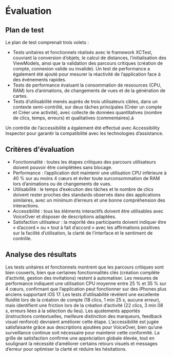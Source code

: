# Évaluation

## Plan de test
Le plan de test comprenait trois volets :
- Tests unitaires et fonctionnels réalisés avec le framework XCTest, couvrant la conversion d’objets, le calcul de distances, l’initialisation des ViewModels, ainsi que la validation des parcours critiques (création de compte, connexion valide ou invalide). Un test de performance a également été ajouté pour mesurer la réactivité de l’application face à des événements rapides.
- Tests de performance évaluant la consommation de ressources (CPU, RAM) lors d’animations, de changements de vues et de la génération de cartes.
- Tests d’utilisabilité menés auprès de trois utilisateurs cibles, dans un contexte semi-contrôlé, sur deux tâches principales (Créer un compte et Créer une activité), avec collecte de données quantitatives (nombre de clics, temps, erreurs) et qualitatives (commentaires).à

Un contrôle de l’accessibilité a également été effectué avec Accessibility Inspector pour garantir la compatibilité avec les technologies d’assistance.

## Critères d'évaluation

- Fonctionnalité : toutes les étapes critiques des parcours utilisateurs doivent pouvoir être complétées sans blocage.
- Performance : l’application doit maintenir une utilisation CPU inférieure à 40 % sur au moins 4 cœurs et éviter toute surconsommation de RAM lors d’animations ou de changements de vues.
- Utilisabilité : le temps d’exécution des tâches et le nombre de clics doivent rester proches des standards observés dans des applications similaires, avec un minimum d’erreurs et une bonne compréhension des interactions.
- Accessibilité : tous les éléments interactifs doivent être utilisables avec VoiceOver et disposer de descriptions adaptées.
- Satisfaction utilisateur : la majorité des participants doivent indiquer être « d’accord » ou « tout à fait d’accord » avec les affirmations positives sur la facilité d’utilisation, la clarté de l’interface et le sentiment de contrôle.

## Analyse des résultats

Les tests unitaires et fonctionnels montrent que les parcours critiques sont bien couverts, bien que certaines fonctionnalités clés (création complète d’activité, gestion des invitations) restent à automatiser. Les mesures de performance indiquent une utilisation CPU moyenne entre 25 % et 35 % sur 4 cœurs, confirmant que l’application peut fonctionner sur des iPhones plus anciens supportant iOS 17.
Les tests d’utilisabilité révèlent une excellente fluidité lors de la création de compte (18 clics, 1 min 25 s, aucune erreur), mais identifient une friction lors de la création d’activité (22 clics, 3 min 08 s, erreurs liées à la sélection du lieu). Les ajustements apportés (instructions contextuelles, meilleure distinction des marqueurs, feedback visuel renforcé) devraient améliorer cette étape.
L’accessibilité est jugée satisfaisante grâce aux descriptions ajoutées pour VoiceOver, bien qu’une surveillance continue soit nécessaire pour maintenir cette conformité.
La grille de satisfaction confirme une appréciation globale élevée, tout en soulignant la nécessité d’améliorer certains retours visuels et messages d’erreur pour optimiser la clarté et réduire les hésitations.
